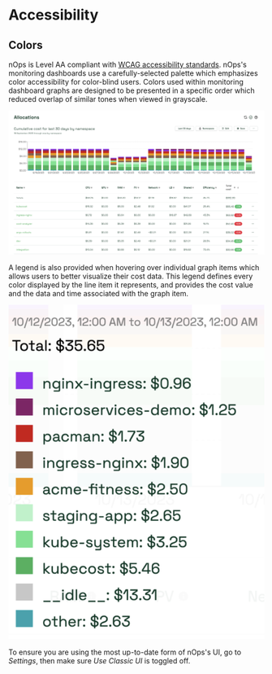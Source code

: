 # Accessibility

## Colors

nOps is Level AA compliant with [WCAG accessibility standards](https://www.w3.org/WAI/WCAG21/quickref/). nOps's monitoring dashboards use a carefully-selected palette which emphasizes color accessibility for color-blind users. Colors used within monitoring dashboard graphs are designed to be presented in a specific order which reduced overlap of similar tones when viewed in grayscale.

![Example palette](/images/color-palette.png)

A legend is also provided when hovering over individual graph items which allows users to better visualize their cost data. This legend defines every color displayed by the line item it represents, and provides the cost value and the data and time associated with the graph item.

![Legend](/images/legend.png)

To ensure you are using the most up-to-date form of nOps's UI, go to _Settings_, then make sure _Use Classic UI_ is toggled off.
